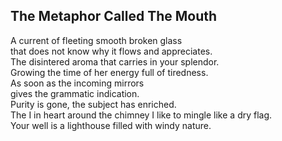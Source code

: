 The Metaphor Called The Mouth
-----------------------------
A current of fleeting smooth broken glass  
that does not know why it flows and appreciates.  
The disintered aroma that carries in your splendor.  
Growing the time of her energy full of tiredness.  
As soon as the incoming mirrors  
gives the grammatic indication.  
Purity is gone, the subject has enriched.  
The I in heart around the chimney I like to mingle like a dry flag.  
Your well is a lighthouse filled with windy nature.  
